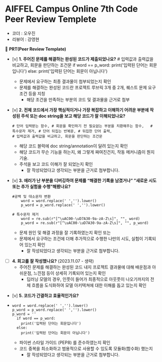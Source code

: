 # AIFFEL Campus Online 7th Code Peer Review Templete

- 코더 : 오우진
- 리뷰어 : 강영현



🔑 **PRT(Peer Review Template)**

- [v]  **1. 주어진 문제를 해결하는 완성된 코드가 제출되었나요?**
            # 입력값과 출력값을 비교하고, 회문을 판단하는 조건문
                if word == p_word:
                  print('입력된 단어는 회문입니다')
                else:
                  print('입력된 단어는 회문이 아닙니다')
    - 문제에서 요구하는 최종 결과물이 첨부되었는지 확인
    - 문제를 해결하는 완성된 코드란 프로젝트 루브릭 3개 중 2개, 
    퀘스트 문제 요구조건 등을 지칭
        - 해당 조건을 만족하는 부분의 코드 및 결과물을 근거로 첨부
    
- [v]  **2. 전체 코드에서 가장 핵심적이거나 가장 복잡하고 이해하기 어려운 부분에 작성된 
주석 또는 doc string을 보고 해당 코드가 잘 이해되었나요?**

      # 단어 입력받는 함수, # 회문을 확인하기 전 필요없는 부분을 치환해주는 함수,   # 특수문자 제거, # 단어 뒤집는 반복문, # 뒤집한 단어 출력,
      # 입력값과 출력값을 비교하고, 회문을 판단하는 조건문

    - 해당 코드 블럭에 doc string/annotation이 달려 있는지 확인
    - 해당 코드가 무슨 기능을 하는지, 왜 그렇게 짜여진건지, 작동 메커니즘이 뭔지 기술.
    - 주석을 보고 코드 이해가 잘 되었는지 확인
        - 잘 작성되었다고 생각되는 부분을 근거로 첨부합니다.
        
- [v]  **3. 에러가 난 부분을 디버깅하여 문제를 “해결한 기록을 남겼거나” 
”새로운 시도 또는 추가 실험을 수행”해봤나요?**

      #공백 및 대소문자 변환
          word = word.replace(' ','').lower()
          p_word = p_word.replace(' ','').lower()

      # 특수문자 제거
          word = re.sub(r"[^\uAC00-\uD7A30-9a-zA-Z\s]", "", word)
          p_word = re.sub(r"[^\uAC00-\uD7A30-9a-zA-Z\s]", "", p_word)

    - 문제 원인 및 해결 과정을 잘 기록하였는지 확인 또는
    - 문제에서 요구하는 조건에 더해 추가적으로 수행한 나만의 시도, 
    실험이 기록되어 있는지 확인
        - 잘 작성되었다고 생각되는 부분을 근거로 첨부합니다.
        
- [ ]  **4. 회고를 잘 작성했나요?** (2023.11.07 - 생략)
    - 주어진 문제를 해결하는 완성된 코드 내지 프로젝트 결과물에 대해
    배운점과 아쉬운점, 느낀점 등이 상세히 기록되어 있는지 확인
        - 딥러닝 모델의 경우,
        인풋이 들어가 최종적으로 아웃풋이 나오기까지의 전체 흐름을 도식화하여 
        모델 아키텍쳐에 대한 이해를 돕고 있는지 확인

- [v]  **5. 코드가 간결하고 효율적인가요?**
- 
      word = word.replace(' ','').lower()
      p_word = p_word.replace(' ','').lower()
      p_word = ''
        if word == p_word:
          print('입력된 단어는 회문입니다')
        else:
          print('입력된 단어는 회문이 아닙니다')
  
    - 파이썬 스타일 가이드 (PEP8) 를 준수하였는지 확인
    - 코드 중복을 최소화하고 범용적으로 사용할 수 있도록 모듈화(함수화) 했는지
        - 잘 작성되었다고 생각되는 부분을 근거로 첨부합니다.

